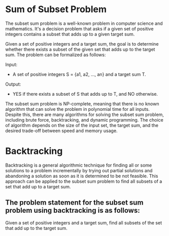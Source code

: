 
# Sum of Subset Problem

The subset sum problem is a well-known problem in computer science and mathematics. 
It's a decision problem that asks if a given set of positive integers contains a subset that adds up to a given target sum.

Given a set of positive integers and a target sum, the goal is to determine whether there exists a subset of the given set that adds up to the target sum. The problem can be formalized as follows:

Input: 
  * A set of positive integers S = {a1, a2, ..., an} and a target sum T.

Output: 
  * YES if there exists a subset of S that adds up to T, and NO otherwise.

The subset sum problem is NP-complete, meaning that there is no known algorithm that can solve the problem in polynomial time for all inputs. Despite this, there are many algorithms for solving the subset sum problem, including brute force, backtracking, and dynamic programming. The choice of algorithm depends on the size of the input set, the target sum, and the desired trade-off between speed and memory usage.

# Backtracking 

Backtracking is a general algorithmic technique for finding all or some solutions to a problem incrementally by trying out partial solutions and abandoning a solution as soon as it is determined to be not feasible. 
This approach can be applied to the subset sum problem to find all subsets of a set that add up to a target sum.

## The problem statement for the subset sum problem using backtracking is as follows:

Given a set of positive integers and a target sum, find all subsets of the set that add up to the target sum.
